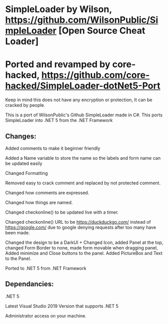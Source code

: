 
# SimpleLoader by Wilson, https://github.com/WilsonPublic/SimpleLoader [Open Source Cheat Loader] 

# Ported and revamped by core-hacked, https://github.com/core-hacked/SimpleLoader-dotNet5-Port  

 Keep in mind this does not have any encryption or protection, It can be cracked by people. 

 This is a port of WilsonPublic's Github SimpleLoader made in C#. This ports SimpleLoader into .NET 5 from the .NET Framework


 ## Changes:
 
 Added comments to make it beginner friendly
 
 Added a Name variable to store the name so the labels and form name can be updated easily
 
 Changed Formatting
 
 Removed easy to crack comment and replaced by not protected comment.
 
 Changed how comments are expressed.
 
 Changed how things are named.
 
 Changed checkonline() to be updated live with a timer.
 
 Changed checkonline() URL to be https://duckduckgo.com/ instead of https://google.com/ due to google denying requests after too many have been made.
 
 Changed the design to be a DarkUI + Changed Icon, added Panel at the top, changed Form Border to none, made form movable when dragging panel, Added minimize and Close buttons to the panel. Added PictureBox and Text to the Panel.
 
 Ported to .NET 5 from .NET Framework

 ## Dependancies:
 
 .NET 5 
 
 Latest Visual Studio 2019 Version that supports .NET 5
 
 Administrator access on your machine.

 
